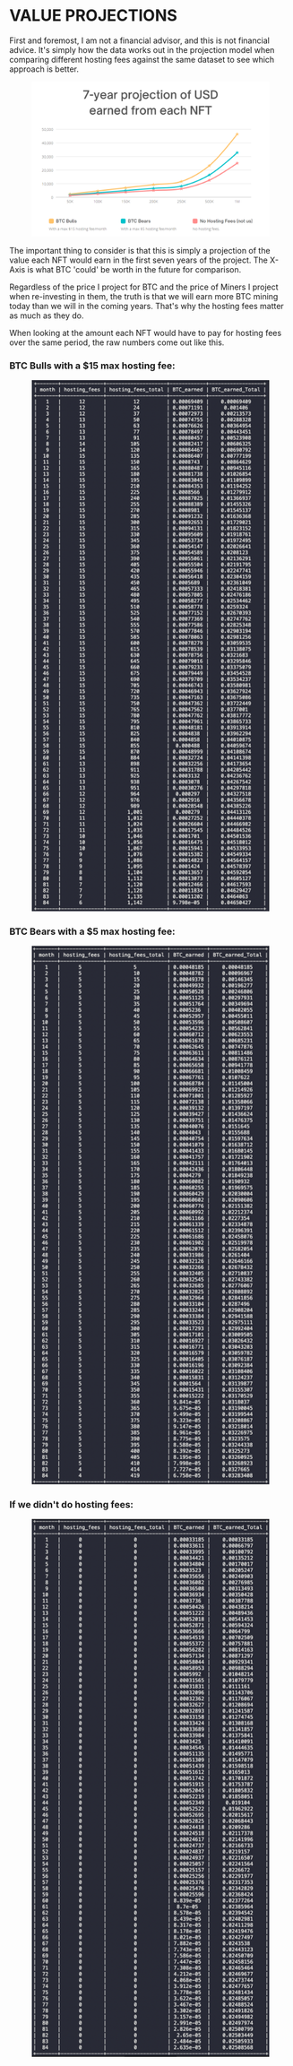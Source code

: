 # VALUE PROJECTIONS

First and foremost, I am not a financial advisor, and this is not financial advice. It's simply how the data works out in the projection model when comparing different hosting fees against the same dataset to see which approach is better.&#x20;

<figure><img src="../../../../.gitbook/assets/image (2).png" alt=""><figcaption></figcaption></figure>

The important thing to consider is that this is simply a projection of the value each NFT would earn in the first seven years of the project. The X-Axis is what BTC 'could' be worth in the future for comparison.&#x20;

Regardless of the price I project for BTC and the price of Miners I project when re-investing in them, the truth is that we will earn more BTC mining today than we will in the coming years. That's why the hosting fees matter as much as they do. &#x20;



When looking at the amount each NFT would have to pay for hosting fees over the same period, the raw numbers come out like this.

### BTC Bulls with a $15 max hosting fee:

<figure><img src="../../../../.gitbook/assets/image.png" alt=""><figcaption></figcaption></figure>

### BTC Bears with a $5 max hosting fee:

<figure><img src="../../../../.gitbook/assets/image (3).png" alt=""><figcaption></figcaption></figure>

### If we didn't do hosting fees:

<figure><img src="../../../../.gitbook/assets/image (10).png" alt=""><figcaption></figcaption></figure>

